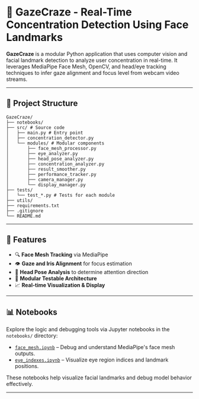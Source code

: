 # 🧠 GazeCraze - Real-Time Concentration Detection Using Face Landmarks

**GazeCraze** is a modular Python application that uses computer vision and facial landmark detection to analyze user concentration in real-time. It leverages MediaPipe Face Mesh, OpenCV, and head/eye tracking techniques to infer gaze alignment and focus level from webcam video streams.

---

## 📂 Project Structure

```
GazeCraze/
├── notebooks/
├── src/ # Source code
│   ├── main.py # Entry point
│   ├── concentration_detector.py
│   └── modules/ # Modular components
│       ├── face_mesh_processor.py
│       ├── eye_analyzer.py
│       ├── head_pose_analyzer.py
│       ├── concentration_analyzer.py
│       ├── result_smoother.py
│       ├── performance_tracker.py
│       ├── camera_manager.py
│       └── display_manager.py
├── tests/
│   └── test_*.py # Tests for each module
├── utils/
├── requirements.txt
├── .gitignore
└── README.md
```

---

## 🚀 Features

- 🔍 **Face Mesh Tracking** via MediaPipe
- 👁️ **Gaze and Iris Alignment** for focus estimation
- 🧠 **Head Pose Analysis** to determine attention direction
- 🧪 **Modular Testable Architecture**
- 📈 **Real-time Visualization & Display**

---

## 📊 Notebooks

Explore the logic and debugging tools via Jupyter notebooks in the `notebooks/` directory:

- [`face_mesh.ipynb`](notebooks/face_mesh.ipynb) – Debug and understand MediaPipe's face mesh outputs.
- [`eye_indexes.ipynb`](notebooks/eye_indexes.ipynb) – Visualize eye region indices and landmark positions.

These notebooks help visualize facial landmarks and debug model behavior effectively.

---
